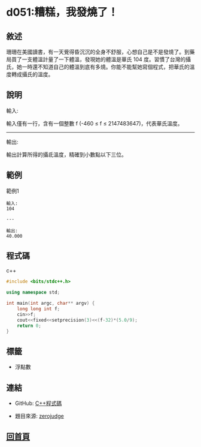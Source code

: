 
# d051:糟糕，我發燒了！

## 敘述

珊珊在美國讀書，有一天覺得昏沉沉的全身不舒服，心想自己是不是發燒了。到藥局買了一支體溫計量了一下體溫，發現她的體溫是華氏 104 度。習慣了台灣的攝氏，她一時還不知道自己的體溫到底有多燒。你能不能幫她寫個程式，把華氏的溫度轉成攝氏的溫度。
								
## 說明

輸入:

輸入僅有一行，含有一個整數 f (-460 ≤ f ≤ 2147483647)，代表華氏溫度。

---

輸出:

輸出計算所得的攝氐溫度，精確到小數點以下三位。
## 範例


範例1

```text
輸入:
104

---

輸出:
40.000
```

## 程式碼

c++

```cpp
#include <bits/stdc++.h>

using namespace std;

int main(int argc, char** argv) {
	long long int f;
	cin>>f;
	cout<<fixed<<setprecision(3)<<(f-32)*(5.0/9);
	return 0;
}

```

## 標籤

- 浮點數

## 連結
- GitHub: [C++程式碼](https://github.com/henryleecode23/solve_record/blob/main/zerojudge/d051/main.cpp)

- 題目來源: [zerojudge](https://zerojudge.tw/ShowProblem?problemid=d051)
## [回首頁](https://henryleecode23.github.io/solve_record/)